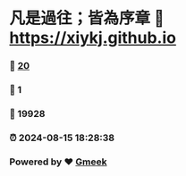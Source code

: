 # 凡是過往；皆為序章 :link: https://xiykj.github.io 
### :page_facing_up: [20](https://xiykj.github.io/tag.html) 
### :speech_balloon: 1 
### :hibiscus: 19928 
### :alarm_clock: 2024-08-15 18:28:38 
### Powered by :heart: [Gmeek](https://github.com/Meekdai/Gmeek)
